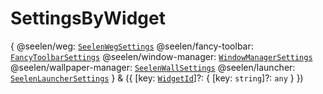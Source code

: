 # **SettingsByWidget**

{ @seelen/weg: [`SeelenWegSettings`](./SeelenWegSettings) @seelen/fancy-toolbar:
[`FancyToolbarSettings`](./FancyToolbarSettings) @seelen/window-manager:
[`WindowManagerSettings`](./WindowManagerSettings) @seelen/wallpaper-manager:
[`SeelenWallSettings`](./SeelenWallSettings) @seelen/launcher:
[`SeelenLauncherSettings`](./SeelenLauncherSettings) } & ({ [key:
[`WidgetId`](./WidgetId)]?: { [key: `string`]?: `any` } })
